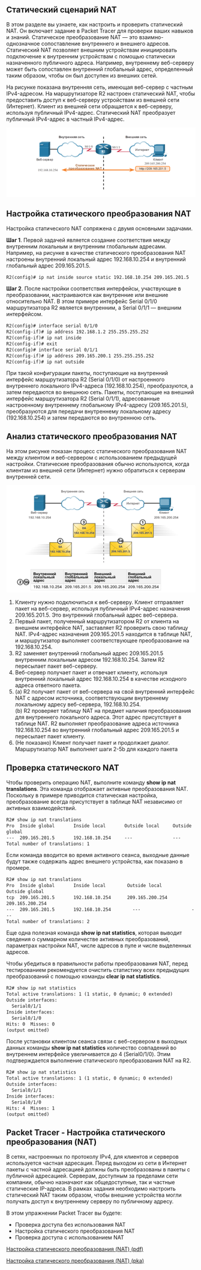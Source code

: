 <!-- 6.4.1 -->
## Статический сценарий NAT

В этом разделе вы узнаете, как настроить и проверить статический NAT. Он включает задание в Packet Tracer для проверки ваших навыков и знаний. Статическое преобразование NAT — это взаимно-однозначное сопоставление внутреннего и внешнего адресов. Статический NAT позволяет внешним устройствам инициировать подключение к внутренним устройствам с помощью статически назначенного публичного адреса. Например, внутреннему веб-серверу может быть сопоставлен внутренний глобальный адрес, определенный таким образом, чтобы он был доступен из внешних сетей.

На рисунке показана внутренняя сеть, имеющая веб-сервер с частным IPv4-адресом. На маршрутизаторе R2 настроен статический NAT, чтобы предоставить доступ к веб-серверу устройствам из внешней сети (Интернет). Клиент из внешней сети обращается к веб-серверу, используя публичный IPv4-адрес. Статический NAT преобразует публичный IPv4-адрес в частный IPv4-адрес.

![](./assets/6.4.1.png)
<!-- /courses/ensa-dl/ae8e8c86-34fd-11eb-ba19-f1886492e0e4/aeb54e60-34fd-11eb-ba19-f1886492e0e4/assets/c636f3c0-1c46-11ea-af56-e368b99e9723.svg -->

<!--
На рисунке изображен веб-сервер во внутренней сети, подключенный к маршрутизатору 2 через последовательное соединение S0/1/0 с IP-адресом 192.168.10.154. Внешней сетью маршрутизатора R2 является последовательное соединение S0/1/1, подключенное к клиентскому ПК с адресом 209.165.200.254. Статическое преобразование NAT выполняется маршрутизатором R2 с веб-сервером 192.168.10.254, сопоставленным с 209.165.201.5 при выполнении HTTP.
-->

<!-- 6.4.2 -->
## Настройка статического преобразования NAT

Настройка статического NAT сопряжена с двумя основными задачами.

**Шаг 1**. Первой задачей является создание соответствия между внутренним локальным и внутренним глобальным адресами. Например, на рисунке в качестве статического преобразования NAT настроены внутренний локальный адрес 192.168.10.254 и внутренний глобальный адрес 209.165.201.5.

```
R2(config)# ip nat inside source static 192.168.10.254 209.165.201.5
```

**Шаг 2**. После настройки соответствия интерфейсы, участвующие в преобразовании, настраиваются как внутренние или внешние относительно NAT. В этом примере интерфейс Serial 0/1/0 маршрутизатора R2 является внутренним, а Serial 0/1/1 — внешним интерфейсом.

```
R2(config)# interface serial 0/1/0
R2(config-if)# ip address 192.168.1.2 255.255.255.252
R2(config-if)# ip nat inside
R2(config-if)# exit
R2(config)# interface serial 0/1/1
R2(config-if)# ip address 209.165.200.1 255.255.255.252
R2(config-if)# ip nat outside
```

При такой конфигурации пакеты, поступающие на внутренний интерфейс маршрутизатора R2 (Serial 0/1/0) от настроенного внутреннего локального IPv4-адреса (192.168.10.254), преобразуются, а затем передаются во внешнюю сеть. Пакеты, поступающие на внешний интерфейс маршрутизатора R2 (Serial 0/1/1), адресованные настроенному внутреннему глобальному IPv4-адресу (209.165.201.5), преобразуются для передачи внутреннему локальному адресу (192.168.10.254) и затем передаются во внутреннюю сеть.

<!-- 6.4.3 -->
## Анализ статического преобразования NAT

На этом рисунке показан процесс статического преобразования NAT между клиентом и веб-сервером с использованием предыдущей настройки. Статические преобразования обычно используются, когда клиентам из внешней сети (Интернет) нужно обратиться к серверам внутренней сети.

![](./assets/6.4.3.png)
<!-- /courses/ensa-dl/ae8e8c86-34fd-11eb-ba19-f1886492e0e4/aeb54e60-34fd-11eb-ba19-f1886492e0e4/assets/c6380530-1c46-11ea-af56-e368b99e9723.svg -->

1.  Клиенту нужно подключиться к веб-серверу. Клиент отправляет пакет на веб-сервер, используя публичный IPv4-адрес назначения 209.165.201.5. Это внутренний глобальный адрес веб-сервера.
2.  Первый пакет, полученный маршрутизатором R2 от клиента на внешнем интерфейсе NAT, заставляет R2 проверить свою таблицу NAT. IPv4-адрес назначения 209.165.201.5 находится в таблице NAT, и маршрутизатор выполняет соответствующее преобразование на 192.168.10.254.
3.  R2 заменяет внутренний глобальный адрес 209.165.201.5 внутренним локальным адресом 192.168.10.254. Затем R2 пересылает пакет веб-серверу.
4.  Веб-сервер получает пакет и отвечает клиенту, используя внутренний локальный адрес 192.168.10.254 в качестве исходного адреса ответного пакета.
5.  (a) R2 получает пакет от веб-сервера на свой внутренний интерфейс NAT с адресом источника, соответствующим внутреннему локальному адресу веб-сервера, 192.168.10.254.  
    (b) R2 проверяет таблицу NAT на предмет наличия преобразования для внутреннего локального адреса. Этот адрес присутствует в таблице NAT. R2 выполняет преобразование адреса источника 192.168.10.254 во внутренний глобальный адрес 209.165.201.5 и пересылает пакет клиенту.
6.  (Не показано) Клиент получает пакет и продолжает диалог. Маршрутизатор NAT выполняет шаги 2-5b для каждого пакета

<!--
На рисунке изображен веб-сервер с IP-адресом 192.168.10.254 во внутренней сети, подключенной к маршрутизатору (R2). R2 имеет внешнюю сеть, подключенную к Интернету с клиентом 209.165.200.254. На рисунке изображен процесс анализа статического NAT.
-->

<!-- 6.4.4 -->
## Проверка статического NAT

Чтобы проверить операцию NAT, выполните команду **show ip nat translations**. Эта команда отображает активные преобразования NAT. Поскольку в примере приводится статическая настройка, преобразование всегда присутствует в таблице NAT независимо от активных взаимодействий.

```
R2# show ip nat translations
Pro  Inside global       Inside local       Outside local     Outside global
---  209.165.201.5       192.168.10.254     ---               ---
Total number of translations: 1
```

Если команда вводится во время активного сеанса, выходные данные будут также содержать адрес внешнего устройства, как показано в промере.

```
R2# show ip nat translations
Pro  Inside global       Inside local        Outside local         Outside global
tcp  209.165.201.5       192.168.10.254      209.165.200.254       209.165.200.254
---  209.165.201.5       192.168.10.254        ---                   ---
Total number of translations: 2
```

Еще одна полезная команда **show ip nat statistics**, которая выводит сведения о суммарном количестве активных преобразований, параметрах настройки NAT, числе адресов в пуле и числе выделенных адресов.

Чтобы убедиться в правильности работы преобразования NAT, перед тестированием рекомендуется очистить статистику всех предыдущих преобразований с помощью команды **clear ip nat statistics**.

```
R2# show ip nat statistics
Total active translations: 1 (1 static, 0 dynamic; 0 extended)
Outside interfaces:
  Serial0/1/1
Inside interfaces:
  Serial0/1/0
Hits: 0  Misses: 0
(output omitted)
```

После установки клиентом сеанса связи с веб-сервером в выходных данных команды **show ip nat statistics** количество совпадений во внутреннем интерфейсе увеличивается до 4 (Serial0/1/0). Этим подтверждается выполнение статического преобразования NAT на R2.

```
R2# show ip nat statistics
Total active translations: 1 (1 static, 0 dynamic; 0 extended)
Outside interfaces:
  Serial0/1/1
Inside interfaces:
  Serial0/1/0
Hits: 4  Misses: 1
(output omitted)
```

<!-- 6.4.5 -->
## Packet Tracer - Настройка статического преобразования (NAT)

В сетях, настроенных по протоколу IPv4, для клиентов и серверов используется частная адресация. Перед выходом из сети в Интернет пакеты с частной адресацией должны быть преобразованы в пакеты с публичной адресацией. Серверам, доступным за пределами сети компании, обычно назначают как общедоступные, так и частные статические IP-адреса. В рамках задания необходимо настроить статический NAT таким образом, чтобы внешние устройства могли получать доступ к внутреннему серверу по публичному адресу.

В этом упражнении Packet Tracer вы будете:

* Проверка доступа без использования NAT
* Настройка статического преобразования NAT
* Проверка доступа с использованием NAT

[Настройка статического преобразования (NAT) (pdf)](./assets/6.4.5-packet-tracer---configure-static-nat.pdf)

[Настройка статического преобразования (NAT) (pka)](./assets/6.4.5-packet-tracer---configure-static-nat.pka)

